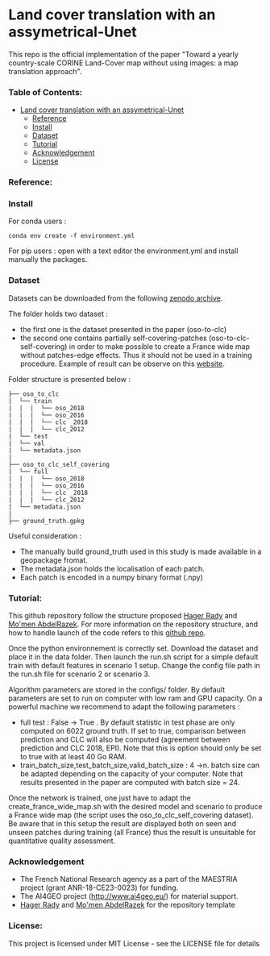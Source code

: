# Land cover translation with an assymetrical-Unet

This repo is the official implementation of the paper "Toward a yearly country-scale CORINE Land-Cover map without using images: a map translation approach". 

### Table of Contents: 
- [Land cover translation with an assymetrical-Unet](#land-cover-translation-with-an-assymetrical-unet)
    - [Reference](#reference)
    - [Install](#install)
    - [Dataset](#dataset)
    - [Tutorial](#tutorial)
    - [Acknowledgement](#future-work)
    - [License](#license)
    
### Reference:



### Install

For conda users :

```
conda env create -f environment.yml
```

 For pip users : open with a text editor the environment.yml and install manually the packages.

### Dataset

Datasets can be downloaded from the following [zenodo archive](https://lien_vers_zenodo). 

The folder holds two dataset : 

- the first one is the dataset presented in the paper (oso-to-clc) 
- the second one contains partially self-covering-patches (oso-to-clc-self-covering) in order to make possible to create a France wide map without patches-edge effects. Thus it should not be used in a training procedure. Example of result can be observe on this [website]().

Folder structure is presented below :

```
├── oso_to_clc
|  └── train
|  |  |  └── oso_2018
|  |  |  └── oso_2016
|  |  |  └── clc _2018
|  |  |  └── clc_2012
|  └── test
|  └── val
|  └── metadata.json
|
├── oso_to_clc_self_covering
|  └── full
|  |  |  └── oso_2018
|  |  |  └── oso_2016
|  |  |  └── clc _2018
|  |  |  └── clc_2012
|  └── metadata.json
|
├── ground_truth.gpkg
```

Useful consideration :

- The manually build ground_truth used in this study is made available in a geopackage fromat. 
- The metadata.json holds the localisation of each patch.
- Each patch is encoded in a numpy binary format (.npy)

### Tutorial:
This github repository follow the structure proposed [Hager Rady](https://github.com/hagerrady13/) and [Mo'men AbdelRazek](https://github.com/moemen95). For more information on the repository structure, and how to handle launch of the code refers to this [github repo](https://github.com/moemen95/Pytorch-Project-Template).

Once the python environnement is correctly set. Download the dataset and place it in the data folder. Then launch the run.sh script for a simple default train with default features in scenario 1 setup. Change the config file path in the run.sh file  for scenario 2 or scenario 3.

Algorithm parameters are stored in the configs/ folder. By default parameters are set to run on computer with low ram and GPU capacity. On a powerful machine we recommend to adapt the following parameters :

- full test : False -> True . By default statistic in test phase are only computed on 6022 ground truth. If set to true, comparison between prediction and CLC will also be computed (agreement between prediction and CLC 2018, EPI). Note that this is option should only be set to true with at least 40 Go RAM.
- train_batch_size,test_batch_size,valid_batch_size : 4 ->n. batch size can be adapted depending on the capacity of your computer. Note that results presented in the paper are computed with batch size = 24.

Once the network is trained, one just have to adapt the create_france_wide_map.sh with the desired model and scenario to produce a France wide map (the script uses the oso_to_clc_self_covering dataset). Be aware that in this setup the result are displayed both on seen and unseen patches during training (all France) thus the result is unsuitable for quantitative quality assessment.

### Acknowledgement
* The French National Research agency as a part of the MAESTRIA project (grant ANR-18-CE23-0023) for funding.
* The AI4GEO project (http://www.ai4geo.eu/) for material support.
* [Hager Rady](https://github.com/hagerrady13/) and [Mo'men AbdelRazek](https://github.com/moemen95) for the repository template


### License:
This project is licensed under MIT License - see the LICENSE file for details
